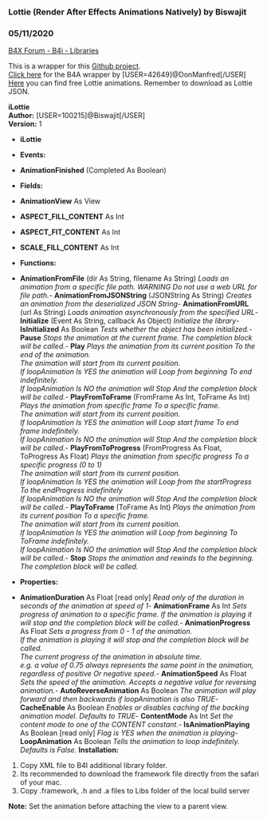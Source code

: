 ### Lottie (Render After Effects Animations Natively) by Biswajit
### 05/11/2020
[B4X Forum - B4i - Libraries](https://www.b4x.com/android/forum/threads/117621/)

This is a wrapper for this [Github project](https://github.com/airbnb/lottie-ios/tree/lottie/objectiveC).  
[Click here](https://www.b4x.com/android/forum/threads/lotti.76087/#content) for the B4A wrapper by [USER=42649]@DonManfred[/USER]  
[Here](https://lottiefiles.com/featured) you can find free Lottie animations. Remember to download as Lottie JSON.  
  
**iLottie  
Author:** [USER=100215]@Biswajit[/USER]  
**Version:** 1  

- **iLottie**

- **Events:**

- **AnimationFinished** (Completed As Boolean)

- **Fields:**

- **AnimationView** As View
- **ASPECT\_FILL\_CONTENT** As Int
- **ASPECT\_FIT\_CONTENT** As Int
- **SCALE\_FILL\_CONTENT** As Int

- **Functions:**

- **AnimationFromFile** (dir As String, filename As String)
*Loads an animation from a specific file path. WARNING Do not use a web URL for file path.*- **AnimationFromJSONString** (JSONString As String)
*Creates an animation from the deserialized JSON String*- **AnimationFromURL** (url As String)
*Loads animation asynchronously from the specified URL*- **Initialize** (Event As String, callback As Object)
*Initialize the library*- **IsInitialized** As Boolean
*Tests whether the object has been initialized.*- **Pause**
*Stops the animation at the current frame. The completion block will be called.*- **Play**
*Plays the animation from its current position To the end of the animation.  
The animation will start from its current position.  
If loopAnimation Is YES the animation will Loop from beginning To end indefinitely.  
 If loopAnimation Is NO the animation will Stop And the completion block will be called.*- **PlayFromToFrame** (FromFrame As Int, ToFrame As Int)
*Plays the animation from specific frame To a specific frame.  
The animation will start from its current position.  
If loopAnimation Is YES the animation will Loop start frame To end frame indefinitely.  
 If loopAnimation Is NO the animation will Stop And the completion block will be called.*- **PlayFromToProgress** (FromProgress As Float, ToProgress As Float)
*Plays the animation from specific progress To a specific progress (0 to 1)  
The animation will start from its current position.  
If loopAnimation Is YES the animation will Loop from the startProgress To the endProgress indefinitely  
 If loopAnimation Is NO the animation will Stop And the completion block will be called.*- **PlayToFrame** (ToFrame As Int)
*Plays the animation from its current position To a specific frame.  
The animation will start from its current position.  
If loopAnimation Is YES the animation will Loop from beginning To ToFrame indefinitely.  
 If loopAnimation Is NO the animation will Stop And the completion block will be called.*- **Stop**
*Stops the animation and rewinds to the beginning. The completion block will be called.*
- **Properties:**

- **AnimationDuration** As Float [read only]
*Read only of the duration in seconds of the animation at speed of 1*- **AnimationFrame** As Int
*Sets progress of animation to a specific frame. If the animation is playing it will stop and the completion block will be called.*- **AnimationProgress** As Float
*Sets a progress from 0 - 1 of the animation.  
If the animation is playing it will stop and the completion block will be called.  
The current progress of the animation in absolute time.  
 e.g. a value of 0.75 always represents the same point in the animation, regardless of positive Or negative speed.*- **AnimationSpeed** As Float
*Sets the speed of the animation. Accepts a negative value for reversing animation.*- **AutoReverseAnimation** As Boolean
*The animation will play forward and then backwards if loopAnimation is also TRUE*- **CacheEnable** As Boolean
*Enables or disables caching of the backing animation model. Defaults to TRUE*- **ContentMode** As Int
*Set the content mode to one of the CONTENT constant.*- **IsAnimationPlaying** As Boolean [read only]
*Flag is YES when the animation is playing*- **LoopAnimation** As Boolean
*Tells the animation to loop indefinitely. Defaults is False.*
**Installation:**  

1. Copy XML file to B4I additional library folder.
2. Its recommended to download the framework file directly from the safari of your mac.
3. Copy .framework, .h and .a files to Libs folder of the local build server

**Note:** Set the animation before attaching the view to a parent view.